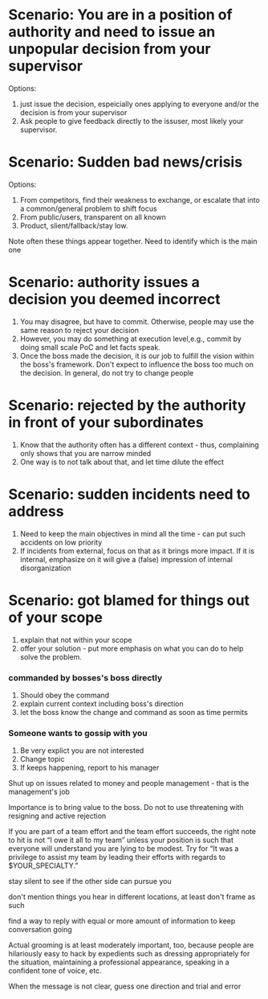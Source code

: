 # Scenario:  You are in a position of authority and need to issue an unpopular decision from your supervisor  

Options: 
1. just issue the decision, espeicially ones applying to everyone and/or the decision is from your supervisor 
2. Ask people to give feedback directly to the issuser, most likely your supervisor.

# Scenario: Sudden bad news/crisis

Options: 
1. From competitors, find their weakness to exchange, or escalate that into a common/general problem to shift focus
2. From public/users, transparent on all known
3. Product, slient/fallback/stay low.

Note often these things appear together. Need to identify which is the main one

# Scenario: authority issues a decision you deemed incorrect

1. You may disagree, but have to commit. Otherwise, people may use the same reason to reject your decision
2. However, you may do something at execution level,e.g., commit by doing small scale PoC and let facts speak.
3. Once the boss made the decision, it is our job to fulfill the vision within the boss's framework. Don't expect to influence the boss too much on the decision. In general, do not try to change people

# Scenario: rejected by the authority in front of your subordinates

1. Know that the authority often has a different context - thus, complaining only shows that you are narrow minded
2. One way is to not talk about that, and let time dilute the effect

# Scenario: sudden incidents need to address

1. Need to keep the main objectives in mind all the time - can put such accidents on low priority
3. If incidents from external, focus on that as it brings more impact. If it is internal, emphasize on it will give a (false) impression of internal disorganization

# Scenario: got blamed for things out of your scope

1. explain that not within your scope
2. offer your solution - put more emphasis on what you can do to help solve the problem.

### commanded by bosses's boss directly
1. Should obey the command
2. explain current context including boss's direction
3. let the boss know the change and command as soon as time permits

### Someone wants to gossip with you
1. Be very explict you are not interested
2. Change topic
3. If keeps happening, report to his manager

Shut up on issues related to money and people management - that is the management's job

Importance is to bring value to the boss. Do not to use threatening with resigning and active rejection

If you are part of a team effort and the team effort succeeds, the right note to hit is not “I owe it all to my team” unless your position is such that everyone will understand you are lying to be modest.  Try for “It was a privilege to assist my team by leading their efforts with regards to $YOUR_SPECIALTY.”

stay silent to see if the other side can pursue you

don't mention things you hear in different locations, at least don't frame as such

find a way to reply with equal or more amount of information to keep conversation going


Actual grooming is at least moderately important, too, because people are hilariously easy to hack by expedients such as dressing appropriately for the situation, maintaining a professional appearance, speaking in a confident tone of voice, etc. 

When the message is not clear, guess one direction and trial and error
